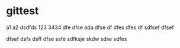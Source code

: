 # gittest

a1
a2
dsdfds
123
3434
dfe
dfse
ada
dfse
df
dfes
dfes
df
sdfsef
dfsef

dfsef
dsfs
dsff
dfse
ssfe
sdfksje
skdw
sdiw
sdfes